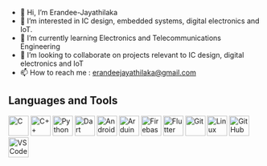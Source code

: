 - 👋 Hi, I’m Erandee-Jayathilaka
- 👀 I’m interested in IC design, embedded systems, digital electronics and IoT.
- 🌱 I’m currently learning Electronics and Telecommunications Engineering
- 💞️ I’m looking to collaborate on projects relevant to IC design, digital electronics and IoT
- 📫 How to reach me : erandeejayathilaka@gmail.com
  
## Languages and Tools

<p align="left">
  <img src="https://img.icons8.com/color/48/000000/c-programming.png" alt="C" height="40"/>
  <img src="https://img.icons8.com/color/48/000000/c-plus-plus-logo.png" alt="C++" height="40"/>
  <img src="https://img.icons8.com/color/48/000000/python.png" alt="Python" height="40"/>
  <img src="https://img.icons8.com/color/48/000000/dart.png" alt="Dart" height="40"/>
  <img src="https://img.icons8.com/color/48/000000/android-os.png" alt="Android" height="40"/>
  <img src="https://img.icons8.com/color/48/000000/arduino.png" alt="Arduino" height="40"/>
  <img src="https://img.icons8.com/color/48/000000/firebase.png" alt="Firebase" height="40"/>
  <img src="https://img.icons8.com/color/48/000000/flutter.png" alt="Flutter" height="40"/> 
  <img src="https://img.icons8.com/color/48/000000/git.png" alt="Git" height="40"/>
  <img src="https://img.icons8.com/color/48/000000/linux.png" alt="Linux" height="40"/>
<img src="https://github.githubassets.com/images/modules/logos_page/GitHub-Mark.png" alt="GitHub" height="40"/>  <img src="https://img.icons8.com/color/48/000000/visual-studio-code-2019.png" alt="VS Code" height="40"/>
  
</p>




<!---
Erandee-Jayathilaka/Erandee-Jayathilaka is a ✨ special ✨ repository because its `README.md` (this file) appears on your GitHub profile.
You can click the Preview link to take a look at your changes.
--->
